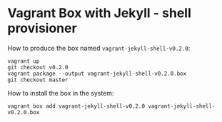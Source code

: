Vagrant Box with Jekyll - shell provisioner
===========================================

How to produce the box named ``vagrant-jekyll-shell-v0.2.0``:

    vagrant up
    git checkout v0.2.0
    vagrant package --output vagrant-jekyll-shell-v0.2.0.box
    git checkout master

How to install the box in the system:

    vagrant box add vagrant-jekyll-shell-v0.2.0 vagrant-jekyll-shell-v0.2.0.box
